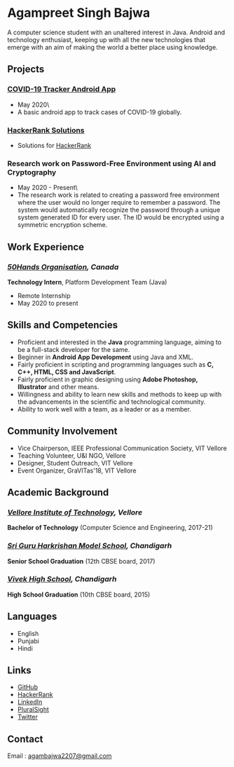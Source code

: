 # Agampreet Singh Bajwa

A computer science student with an unaltered interest in Java. Android and technology enthusiast, keeping up with all the new technologies that emerge with an aim of making the world a better place using knowledge.

## Projects
### [COVID-19 Tracker Android App](https://github.com/agambajwa/COVIDTracker)
- May 2020\
- A basic android app to track cases of COVID-19 globally.

### [HackerRank Solutions](https://github.com/agambajwa/Hacker-Rank)
- Solutions for [HackerRank](https://www.hackerrank.com/)

### Research work on Password-Free Environment using AI and Cryptography
- May 2020 - Present\
- The research work is related to creating a password free environment where the user would no longer require to remember a password. The system would automatically recognize the password through a unique system generated ID for every user. The ID would be encrypted using a symmetric encryption scheme.

## Work Experience
### _[50Hands Organisation](https://50hands.org/), Canada_
**Technology Intern**, Platform Development Team (Java)
- Remote Internship
- May 2020 to present

## Skills and Competencies
- Proficient and interested in the **Java** programming language, aiming to be a full-stack
developer for the same.
- Beginner in **Android App Development** using Java and XML.
- Fairly proficient in scripting and programming languages such as **C, C++, HTML, CSS and JavaScript**.
- Fairly proficient in graphic designing using **Adobe Photoshop, Illustrator** and other means.
- Willingness and ability to learn new skills and methods to keep up with the advancements in the scientific and technological community.
- Ability to work well with a team, as a leader or as a member.

## Community Involvement
- Vice Chairperson, IEEE Professional Communication Society, VIT Vellore
- Teaching Volunteer, U&I NGO, Vellore
- Designer, Student Outreach, VIT Vellore
- Event Organizer, GraVITas'18, VIT Vellore

## Academic Background
### _[Vellore Institute of Technology](https://vit.ac.in/), Vellore_
**Bachelor of Technology** (Computer Science and Engineering, 2017-21)
### _[Sri Guru Harkrishan Model School](http://www.sghms.com/), Chandigarh_
**Senior School Graduation** (12th CBSE board, 2017)
### _[Vivek High School](http://vivekhigh.in/), Chandigarh_
**High School Graduation** (10th CBSE board, 2015)

## Languages
- English
- Punjabi
- Hindi

## Links
- [GitHub](https://github.com/agambajwa)
- [HackerRank](https://www.hackerrank.com/agambajwa2207)
- [LinkedIn](https://www.linkedin.com/in/agampreet-singh-bajwa-197871148/)
- [PluralSight](https://app.pluralsight.com/profile/agam-bajwa)
- [Twitter](https://twitter.com/agam_bajwa)

## Contact 
Email : agambajwa2207@gmail.com

